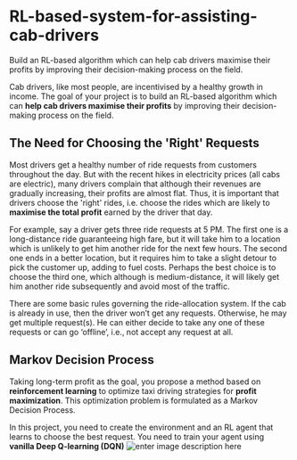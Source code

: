 
# RL-based-system-for-assisting-cab-drivers
Build an RL-based algorithm which can help cab drivers maximise their profits by improving their decision-making process on the field.

Cab drivers, like most people, are incentivised by a healthy growth in income. The goal of your project is to build an RL-based algorithm which can **help cab drivers maximise their profits** by improving their decision-making process on the field.

## **The Need for Choosing the 'Right' Requests**

Most drivers get a healthy number of ride requests from customers throughout the day. But with the recent hikes in electricity prices (all cabs are electric), many drivers complain that although their revenues are gradually increasing, their profits are almost flat. Thus, it is important that drivers choose the 'right' rides, i.e. choose the rides which are likely to  **maximise the total profit**  earned by the driver that day.

For example, say a driver gets three ride requests at 5 PM. The first one is a long-distance ride guaranteeing high fare, but it will take him to a location which is unlikely to get him another ride for  the next few hours. The second one ends in a better location, but it requires him to take a slight detour to pick the customer up, adding to fuel costs. Perhaps the best choice is to choose the third one, which although is medium-distance, it will likely get him another ride subsequently and avoid most of the traffic.

There are some basic rules governing the ride-allocation system. If the cab is already in use, then the driver won’t get any requests. Otherwise, he may get multiple request(s). He can either decide to take any one of these requests or can go ‘offline’, i.e., not accept any request at all.

## **Markov Decision Process**

Taking long-term profit as the goal, you propose a method based on  **reinforcement learning** to optimize taxi driving strategies for  **profit maximization**. This optimization problem is formulated as a Markov Decision Process.

In this project, you need to create the environment and an RL agent that learns to choose the best request. You need to train your agent using **vanilla Deep Q-learning (DQN)**
![enter image description here](https://user-images.githubusercontent.com/53402847/110756368-1bd7af00-8270-11eb-9eab-e3a6fa6c7ef0.png)

